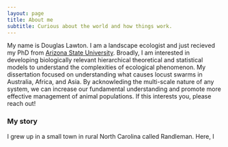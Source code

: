 ```yaml
---
layout: page
title: About me
subtitle: Curious about the world and how things work.
---
```


My name is Douglas Lawton. I am a landscape ecologist and just recieved my PhD from [Arizona State University](asu.edu). Broadly, I am interested in developing biologically relevant hierarchical theoretical and statistical models to understand the complexities of ecological phenomenon. My dissertation focused on understanding what causes locust swarms in Australia, Africa, and Asia. By acknowleding the multi-scale nature of any system, we can increase our fundamental understanding and promote more effective management of animal populations. If this interests you, please reach out!



### My story

I grew up in a small town in rural North Carolina called Randleman. Here, I  
